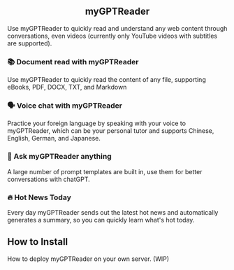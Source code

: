 <h2 align="center">myGPTReader</h2>

Use myGPTReader to quickly read and understand any web content through conversations, even videos (currently only YouTube videos with subtitles are supported).

### 📚 Document read with myGPTReader

Use myGPTReader to quickly read the content of any file, supporting eBooks, PDF, DOCX, TXT, and Markdown


### 🗣️ Voice chat with myGPTReader

Practice your foreign language by speaking with your voice to myGPTReader, which can be your personal tutor and supports Chinese, English, German, and Japanese.


### 💬 Ask myGPTReader anything

A large number of prompt templates are built in, use them for better conversations with chatGPT.

### 🔥 Hot News Today

Every day myGPTReader sends out the latest hot news and automatically generates a summary, so you can quickly learn what's hot today.

## How to Install <a name = "how_to_install"></a>

How to deploy myGPTReader on your own server.
(WIP)
